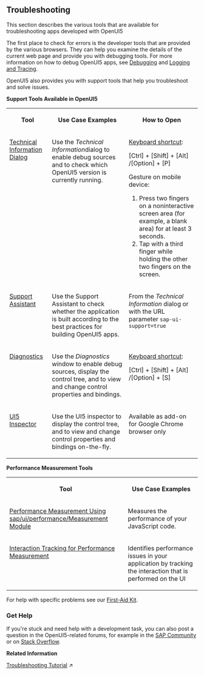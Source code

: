 <!-- loio615d9e4aaa34447fbd4aa5f19dfde9b8 -->

## Troubleshooting

This section describes the various tools that are available for troubleshooting apps developed with OpenUI5

The first place to check for errors is the developer tools that are provided by the various browsers. They can help you examine the details of the current web page and provide you with debugging tools. For more information on how to debug OpenUI5 apps, see [Debugging](debugging-c9b0f8c.md#loioc9b0f8cca852443f9b8d3bf8ba5626ab) and [Logging and Tracing](logging-and-tracing-9f4d62c.md).



OpenUI5 also provides you with support tools that help you troubleshoot and solve issues.

**Support Tools Available in OpenUI5**


<table>
<tr>
<th valign="top">

Tool

</th>
<th valign="top">

Use Case Examples

</th>
<th valign="top">

How to Open

</th>
</tr>
<tr>
<td valign="top">

[Technical Information Dialog](technical-information-dialog-616a3ef.md#loio616a3ef07f554e20a3adf749c11f64e9) 

</td>
<td valign="top">

Use the *Technical Information*dialog to enable debug sources and to check which OpenUI5 version is currently running.

</td>
<td valign="top">

[Keyboard shortcut](../02_Read-Me-First/keyboard-shortcuts-for-openui5-tools-154844c.md):

[Ctrl\] + [Shift\] + [Alt\] /[Option\] + [P\] 

Gesture on mobile device:

1.  Press two fingers on a noninteractive screen area \(for example, a blank area\) for at least 3 seconds.
2.  Tap with a third finger while holding the other two fingers on the screen.



</td>
</tr>
<tr>
<td valign="top">

[Support Assistant](support-assistant-57ccd7d.md) 

</td>
<td valign="top">

Use the Support Assistant to check whether the application is built according to the best practices for building OpenUI5 apps.

</td>
<td valign="top">

From the *Technical Information* dialog or with the URL parameter `sap-ui-support=true` 

</td>
</tr>
<tr>
<td valign="top">

[Diagnostics](diagnostics-6ec18e8.md#loio6ec18e80b0ce47f290bc2645b0cc86e6) 

</td>
<td valign="top">

Use the *Diagnostics* window to enable debug sources, display the control tree, and to view and change control properties and bindings.

</td>
<td valign="top">

[Keyboard shortcut](../02_Read-Me-First/keyboard-shortcuts-for-openui5-tools-154844c.md):

[Ctrl\] + [Shift\] + [Alt\] /[Option\] + [S\] 

</td>
</tr>
<tr>
<td valign="top">

[UI5 Inspector](ui5-inspector-b24e724.md) 

</td>
<td valign="top">

Use the UI5 inspector to display the control tree, and to view and change control properties and bindings on-the-fly.

</td>
<td valign="top">

Available as add-on for Google Chrome browser only

</td>
</tr>
</table>

**Performance Measurement Tools**


<table>
<tr>
<th valign="top">

Tool

</th>
<th valign="top">

Use Case Examples

</th>
</tr>
<tr>
<td valign="top">

[Performance Measurement Using sap/ui/performance/Measurement Module](performance-measurement-using-sap-ui-performance-measurement-module-78880c0.md) 

</td>
<td valign="top">

Measures the performance of your JavaScript code.

</td>
</tr>
<tr>
<td valign="top">

[Interaction Tracking for Performance Measurement](interaction-tracking-for-performance-measurement-b2825ea.md) 

</td>
<td valign="top">

Identifies performance issues in your application by tracking the interaction that is performed on the UI

</td>
</tr>
</table>

For help with specific problems see our [First-Aid Kit](first-aid-kit-dfe4f79.md).



<a name="loio615d9e4aaa34447fbd4aa5f19dfde9b8__section_sjf_1rz_s1b"/>

### Get Help

If you're stuck and need help with a development task, you can also post a question in the OpenUI5-related forums, for example in the [SAP Community](https://community.sap.com/t5/c-khhcw49343/SAPUI5/pd-p/500983881501772639608291559920477) or on [Stack Overflow](https://stackoverflow.com/tags/sapui5/info).

**Related Information**  


[Troubleshooting Tutorial](https://help.sap.com/viewer/3343ff76a027486c829f8aa5b0fde28f/DEV_SAPUI5_ABAP/en-US/5661952e72df471b932eddc10350c081.html "In this tutorial, we will show you some tools that will help you if you run into problems with your SAPUI5 app.") :arrow_upper_right:

